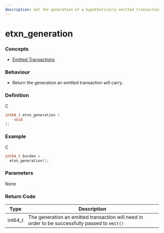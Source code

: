 ```yaml
---
description: Get the generation of a hypothetically emitted transaction
---
```


# etxn\_generation

### Concepts

* [Emitted Transactions](../../concepts-and-docs/emitted-transactions.md)

### Behaviour

* Return the generation an emitted transaction will carry.

### Definition

C

```c
int64_t etxn_generation (
    void
);
```

### Example

C

```c
int64_t burden = 
  etxn_generation();
```

### Parameters

None

### Return Code

| Type     | Description                                                                                    |
| -------- | ---------------------------------------------------------------------------------------------- |
| int64\_t | The generation an emitted transaction will need in order to be successfully passed to `emit()` |
